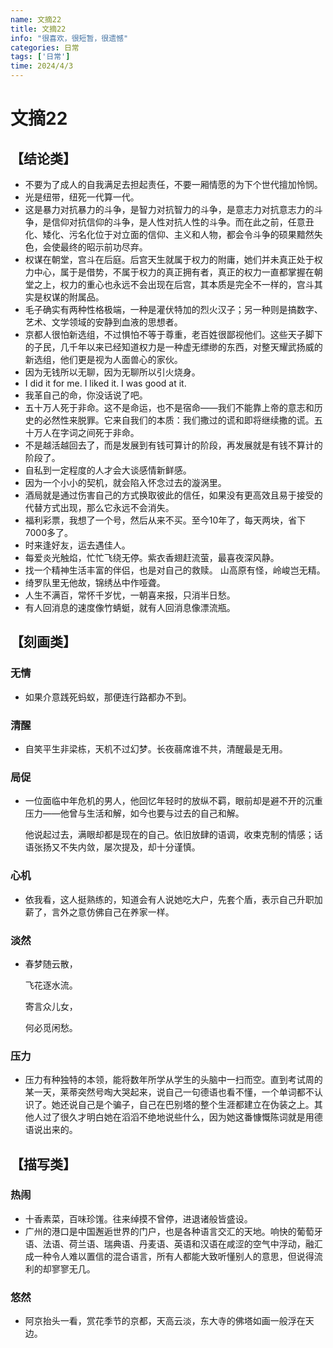 ```yaml
---
name: 文摘22
title: 文摘22
info: "很喜欢，很短暂，很遗憾"
categories: 日常
tags: ['日常']
time: 2024/4/3
---
```


# 文摘22

## 【结论类】

- 不要为了成人的自我满足去担起责任，不要一厢情愿的为下个世代擅加怜悯。
- 光是纽带，纽死一代算一代。
- 这是暴力对抗暴力的斗争，是智力对抗智力的斗争，是意志力对抗意志力的斗争，是信仰对抗信仰的斗争，是人性对抗人性的斗争。而在此之前，任意丑化、矮化、污名化位于对立面的信仰、主义和人物，都会令斗争的硕果黯然失色，会使最终的昭示前功尽弃。
- 权谋在朝堂，宫斗在后庭。后宫天生就属于权力的附庸，她们并未真正处于权力中心，属于是借势，不属于权力的真正拥有者，真正的权力一直都掌握在朝堂之上，权力的重心也永远不会出现在后宫，其本质是完全不一样的，宫斗其实是权谋的附属品。
- 毛子确实有两种性格极端，一种是灌伏特加的烈火汉子；另一种则是搞数字、艺术、文学领域的安静到血液的思想者。
- 京都人很怕新选组，不过惧怕不等于尊重，老百姓很鄙视他们。这些天子脚下的子民，几千年以来已经知道权力是一种虚无缥缈的东西，对整天耀武扬威的新选组，他们更是视为人面兽心的家伙。
- 因为无钱所以无聊，因为无聊所以引火烧身。
- I did it for me. I liked it. I was good at it.
- 我革自己的命，你没话说了吧。
- 五十万人死于非命。这不是命运，也不是宿命——我们不能靠上帝的意志和历史的必然性来脱罪。它来自我们的本质：我们撒过的谎和即将继续撒的谎。五十万人在字词之间死于非命。
- 不是越活越回去了，而是发展到有钱可算计的阶段，再发展就是有钱不算计的阶段了。
- 自私到一定程度的人才会大谈感情新鲜感。
- 因为一个小小的契机，就会陷入怀念过去的漩涡里。
- 酒局就是通过伤害自己的方式换取彼此的信任，如果没有更高效且易于接受的代替方式出现，那么它永远不会消失。
- 福利彩票，我想了一个号，然后从来不买。至今10年了，每天两块，省下7000多了。
- 时来逢好友，运去遇佳人。
- 每爱炎光触焰，忙忙飞绕无停。紫衣香翅赶流萤，最喜夜深风静。
- 找一个精神生活丰富的伴侣，也是对自己的救赎。
山高原有怪，岭峻岂无精。
- 绮罗队里无他故，锦绣丛中作哑聋。
- 人生不满百，常怀千岁忧，一朝喜来报，只消半日愁。
- 有人回消息的速度像竹蜻蜓，就有人回消息像漂流瓶。

## 【刻画类】

### 无情

- 如果介意践死蚂蚁，那便连行路都办不到。

### 清醒

- 自笑平生非梁栋，天机不过幻梦。长夜蒻席谁不共，清醒最是无用。

### 局促

- 一位面临中年危机的男人，他回忆年轻时的放纵不羁，眼前却是避不开的沉重压力——他曾与生活和解，如今也要与过去的自己和解。

  他说起过去，满眼却都是现在的自己。依旧放肆的语调，收束克制的情感；话语张扬又不失内敛，屡次提及，却十分谨慎。

### 心机

- 依我看，这人挺熟练的，知道会有人说她吃大户，先套个盾，表示自己升职加薪了，言外之意仿佛自己在养家一样。

### 淡然

- 春梦随云散，

  飞花逐水流。

  寄言众儿女，

  何必觅闲愁。

### 压力

- 压力有种独特的本领，能将数年所学从学生的头脑中一扫而空。直到考试周的某一天，莱蒂突然号啕大哭起来，说自己一句德语也看不懂，一个单词都不认识了。她还说自己是个骗子，自己在巴别塔的整个生涯都建立在伪装之上。其他人过了很久才明白她在滔滔不绝地说些什么，因为她这番慷慨陈词就是用德语说出来的。

## 【描写类】

### 热闹

- 十香素菜，百味珍馐。往来绰摸不曾停，进退诸般皆盛设。
- 广州的港口是中国邂逅世界的门户，也是各种语言交汇的天地。响快的葡萄牙语、法语、荷兰语、瑞典语、丹麦语、英语和汉语在咸涩的空气中浮动，融汇成一种令人难以置信的混合语言，所有人都能大致听懂别人的意思，但说得流利的却寥寥无几。

### 悠然

- 阿京抬头一看，赏花季节的京都，天高云淡，东大寺的佛塔如画一般浮在天边。


